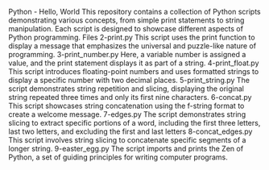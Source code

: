 Python - Hello, World
This repository contains a collection of Python scripts demonstrating various concepts, from simple print statements to string manipulation. Each script is designed to showcase different aspects of Python programming.
Files
2-print.py
This script uses the print function to display a message that emphasizes the universal and puzzle-like nature of programming.
3-print_number.py
Here, a variable number is assigned a value, and the print statement displays it as part of a string.
4-print_float.py
This script introduces floating-point numbers and uses formatted strings to display a specific number with two decimal places.
5-print_string.py
The script demonstrates string repetition and slicing, displaying the original string repeated three times and only its first nine characters.
6-concat.py
This script showcases string concatenation using the f-string format to create a welcome message.
7-edges.py
The script demonstrates string slicing to extract specific portions of a word, including the first three letters, last two letters, and excluding the first and last letters
8-concat_edges.py
This script involves string slicing to concatenate specific segments of a longer string.
9-easter_egg.py
The script imports and prints the Zen of Python, a set of guiding principles for writing computer programs.



